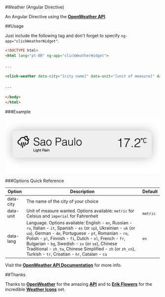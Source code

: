 #Weather (Angular Directive)

An Angular Directive using the [**OpenWeather API**](http://www.openweathermap.org/api).

##Usage

Just include the following tag and don't forget to specify `ng-app="clickWeatherWidget"`.

```html
<!DOCTYPE html>
<html lang="pt-BR" ng-app="clickWeatherWidget">

...

<click-weather data-city="[city name]" data-unit="[unit of measure]" data-lang="[language]" />

...

</body>
</html>
```

###Example

<img src="_docs/example.png" align="center" />

###Options Quick Reference

Option | Description | Default
---|---|---
data-city | The name of the city of your choice |
data-unit | Unit of measure wanted. Options available: `metric` for Celsius and `imperial` for Fahrenheit | `metric`
data-lang | Language. Options available: English - `en`, Russian - `ru`, Italian - `it`, Spanish - `es` (or `sp`), Ukrainian - `uk` (or `ua`), German - `de`, Portuguese - `pt`, Romanian - `ro`, Polish - `pl`, Finnish - `fi`, Dutch - `nl`, French - `fr`, Bulgarian - `bg`, Swedish - `sv` (or `se`), Chinese Traditional - `zh_tw`, Chinese Simplified - `zh` (or `zh_cn`), Turkish - `tr`, Croatian - `hr`, Catalan - `ca`  | `en`

Visit the [**OpenWeather API Documentation**](http://www.openweathermap.org/api) for more info.

##Thanks

Thanks to [**OpenWeather**](http://www.openweathermap.org) for the amazing [**API**](http://www.openweathermap.org/api) and to [**Erik Flowers**](https://github.com/erikflowers) for the incredible [**Weather Icons**](https://github.com/erikflowers/weather-icons) set.